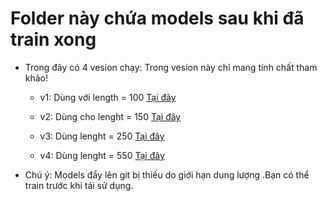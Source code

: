 # Folder này chứa models  sau khi đã train xong
-  Trong đây có 4 vesion  chạy: Trong vesion này chỉ mang tính chất tham khảo!
    
    - v1:  Dùng với length = 100 [Tại đây](./V1.Text_CNN_model_length100_e35.h5)
    
    - v2:  Dùng cho lenght = 150 [Tại đây](./V2.Text_CNN_model_len100_e40_filter32.h5)
    
    - v3: Dùng lenght = 250 [Tại đây](./V3.Text_CNN_model_len250_e100_filter64.h5)

    - v4: Dùng lenght = 550 [Tại đây](./V3.Text_CNN_model_len550_e100_filter64.h5)

* Chú ý: Models  đẩy lên git bị thiếu do giới hạn dung lượng .Bạn có thể train trước khi tái sử dụng.

